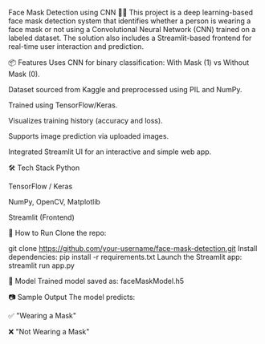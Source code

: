 Face Mask Detection using CNN 🧠😷
This project is a deep learning-based face mask detection system that identifies whether a person is wearing a face mask or not using a Convolutional Neural Network (CNN) trained on a labeled dataset. The solution also includes a Streamlit-based frontend for real-time user interaction and prediction.

📦 Features
Uses CNN for binary classification: With Mask (1) vs Without Mask (0).

Dataset sourced from Kaggle and preprocessed using PIL and NumPy.

Trained using TensorFlow/Keras.

Visualizes training history (accuracy and loss).

Supports image prediction via uploaded images.

Integrated Streamlit UI for an interactive and simple web app.

🛠 Tech Stack
Python

TensorFlow / Keras

NumPy, OpenCV, Matplotlib

Streamlit (Frontend)

🚀 How to Run
Clone the repo:

git clone https://github.com/your-username/face-mask-detection.git
Install dependencies:
pip install -r requirements.txt
Launch the Streamlit app:
streamlit run app.py

📁 Model
Trained model saved as:
faceMaskModel.h5

📷 Sample Output
The model predicts:

✅ "Wearing a Mask"

❌ "Not Wearing a Mask"
